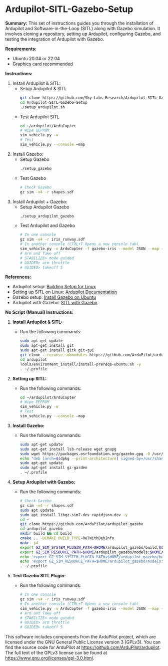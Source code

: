 # Ardupilot-SITL-Gazebo-Setup

**Summary:**
This set of instructions guides you through the installation of Ardupilot and Software-in-the-Loop (SITL) along with Gazebo simulation. It involves cloning a repository, setting up Ardupilot, configuring Gazebo, and testing the integration of Ardupilot with Gazebo.

**Requirements:**

- Ubuntu 20.04 or 22.04
- Graphics card recommended

**Instructions:**
1. Install Ardupilot & SITL:
   - Setup Ardupilot & SITL
      ```bash
      git clone https://github.com/Sky-Labs-Research/Ardupilot-SITL-Gazebo-Setup.git
      cd Ardupilot-SITL-Gazebo-Setup
      ./setup_ardupilot.sh
      ```
   - Test Ardupilot SITL
      ```bash
      cd ~/ardupilot/ArduCopter
      # Wipe EEPROM
      sim_vehicle.py -w
      # Test
      sim_vehicle.py --console –map
      ```
3. Install Gazebo:
   - Setup Gazebo
      ```bash
      ./setup_gazebo
      ```
   - Test Gazebo
      ```bash
      # Check Gazebo
      gz sim -v4 -r shapes.sdf
      ```
4. Install Ardupilot + Gazebo:
   - Setup Ardupilot Gazebo
      ```bash
      ./setup_ardupilot_gazebo
      ```
   - Test Ardupilot and Gazebo
      ```bash
      # In one console
      gz sim -v4 -r iris_runway.sdf
      # In another console (CTRL+T Opens a new console tab)
      sim_vehicle.py -v ArduCopter -f gazebo-iris --model JSON --map --console
      # Arm and Take off
      # STABILIZE> mode guided
      # GUIDED> arm throttle
      # GUIDED> takeoff 5
      ```

**References:**
- Ardupilot setup: [Building Setup for Linux](https://ardupilot.org/dev/docs/building-setup-linux.html#building-setup-linux)
- Setting up SITL on Linux: [Ardupilot Documentation](https://ardupilot.org/dev/docs/setting-up-sitl-on-linux.html#setting-up-sitl-on-linux)
- Gazebo setup: [Install Gazebo on Ubuntu](https://gazebosim.org/docs/garden/install_ubuntu)
- Ardupilot with Gazebo: [SITL with Gazebo](https://ardupilot.org/dev/docs/sitl-with-gazebo.html)

**No Script (Manual) Instructions:**

1. **Install Ardupilot & SITL:**
   - Run the following commands:
     ```bash
     sudo apt-get update
     sudo apt-get install git
     sudo apt-get install gitk git-gui
     git clone --recurse-submodules https://github.com/ArduPilot/ardupilot.git
     cd ardupilot
     Tools/environment_install/install-prereqs-ubuntu.sh -y
     . ~/.profile
     ```

2. **Setting up SITL:**
   - Run the following commands:
     ```bash
     cd ~/ardupilot/ArduCopter
     # Wipe EEPROM
     sim_vehicle.py -w
     # Test
     sim_vehicle.py --console –map
     ```

3. **Install Gazebo:**
   - Run the following commands:
     ```bash
     sudo apt-get update
     sudo apt-get install lsb-release wget gnupg
     sudo wget https://packages.osrfoundation.org/gazebo.gpg -O /usr/share/keyrings/pkgs-osrf-archive-keyring.gpg
     echo "deb [arch=$(dpkg --print-architecture) signed-by=/usr/share/keyrings/pkgs-osrf-archive-keyring.gpg] http://packages.osrfoundation.org/gazebo/ubuntu-stable $(lsb_release -cs) main" | sudo tee /etc/apt/sources.list.d/gazebo-stable.list > /dev/null
     sudo apt-get update
     sudo apt-get install gz-garden
     . ~/.profile
     ```

4. **Setup Ardupilot with Gazebo:**
   - Run the following commands:
     ```bash
     # Check Gazebo
     gz sim -v4 -r shapes.sdf
     sudo apt update
     sudo apt install libgz-sim7-dev rapidjson-dev -y
     cd ~
     git clone https://github.com/ArduPilot/ardupilot_gazebo
     cd ardupilot_gazebo
     mkdir build && cd build
     cmake .. -DCMAKE_BUILD_TYPE=RelWithDebInfo
     make -j4
     export GZ_SIM_SYSTEM_PLUGIN_PATH=$HOME/ardupilot_gazebo/build:$GZ_SIM_SYSTEM_PLUGIN_PATH
     export GZ_SIM_RESOURCE_PATH=$HOME/ardupilot_gazebo/models:$HOME/ardupilot_gazebo/worlds:$GZ_SIM_RESOURCE_PATH
     echo 'export GZ_SIM_SYSTEM_PLUGIN_PATH=$HOME/ardupilot_gazebo/build:${GZ_SIM_SYSTEM_PLUGIN_PATH}' >> ~/.bashrc
     echo 'export GZ_SIM_RESOURCE_PATH=$HOME/ardupilot_gazebo/models:$HOME/ardupilot_gazebo/worlds:${GZ_SIM_RESOURCE_PATH}' >> ~/.bashrc
     . ~/.profile
     ```

5. **Test Gazebo SITL Plugin:**
   - Run the following commands:
     ```bash
     # In one console
     gz sim -v4 -r iris_runway.sdf
     # In another console (CTRL+T Opens a new console tab)
     sim_vehicle.py -v ArduCopter -f gazebo-iris --model JSON --map --console
     # Arm and Take off
     # STABILIZE> mode guided
     # GUIDED> arm throttle
     # GUIDED> takeoff 5
     ```



This software includes components from the ArduPilot project, which are licensed under the GNU General Public License version 3 (GPLv3). You can find the source code for ArduPilot at https://github.com/ArduPilot/ardupilot. The full text of the GPLv3 license can be found at https://www.gnu.org/licenses/gpl-3.0.html.
